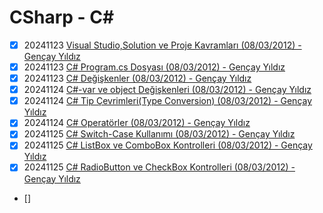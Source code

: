# CSharp - C#

- [x] 20241123 [Visual Studio,Solution ve Proje Kavramları (08/03/2012) - Gençay Yıldız](https://www.gencayyildiz.com/blog/visual-studiosolution-ve-proje-kavramlari/)
- [x] 20241123 [C# Program.cs Dosyası (08/03/2012) - Gençay Yıldız](https://www.gencayyildiz.com/blog/c-program-cs-dosyasi/)
- [x] 20241123 [C# Değişkenler (08/03/2012) - Gençay Yıldız](https://www.gencayyildiz.com/blog/cta-degiskenler/)
- [x] 20241124 [C#-var ve object Değişkenleri (08/03/2012) - Gençay Yıldız](https://www.gencayyildiz.com/blog/c-var-ve-object-degiskenleri/)
- [x] 20241124 [C# Tip Çevrimleri(Type Conversion) (08/03/2012) - Gençay Yıldız](https://www.gencayyildiz.com/blog/cta-tip-cevrimleritype-conversion/)
- [x] 20241124 [C# Operatörler (08/03/2012) - Gençay Yıldız](https://www.gencayyildiz.com/blog/cta-operatorler/)
- [x] 20241125 [C# Switch-Case Kullanımı (08/03/2012) - Gençay Yıldız](https://www.gencayyildiz.com/blog/cta-switch-case-kullanimi/)
- [x] 20241125 [C# ListBox ve ComboBox Kontrolleri (08/03/2012) - Gençay Yıldız](https://www.gencayyildiz.com/blog/cta-listbox-ve-combobox-kontrolleri/)
- [x] 20241125 [C# RadioButton ve CheckBox Kontrolleri (08/03/2012) - Gençay Yıldız](https://www.gencayyildiz.com/blog/cta-radiobutton-ve-checkbox-kontrolleri/)
- [] []()
